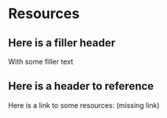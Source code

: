 # Resources

## Here is a filler header
With some filler text

## Here is a header to reference
Here is a link to some resources: (missing link)

